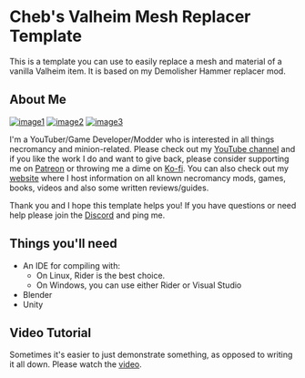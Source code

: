 # Cheb's Valheim Mesh Replacer Template

This is a template you can use to easily replace a mesh and material of a vanilla Valheim item. It is based on my Demolisher Hammer replacer mod.

## About Me

[![image1](https://imgur.com/Fahi6sP.png)](https://necrobase.chebgonaz.com)
[![image2](https://imgur.com/X18OyQs.png)](https://ko-fi.com/chebgonaz)
[![image3](https://imgur.com/4e64jQ8.png)](https://www.patreon.com/chebgonaz?fan_landing=true)

I'm a YouTuber/Game Developer/Modder who is interested in all things necromancy and minion-related. Please check out my [YouTube channel](https://www.youtube.com/channel/UCPlZ1XnekiJxKymXbXyvkCg) and if you like the work I do and want to give back, please consider supporting me on [Patreon](https://www.patreon.com/chebgonaz?fan_landing=true) or throwing me a dime on [Ko-fi](https://ko-fi.com/chebgonaz). You can also check out my [website](https://necrobase.chebgonaz.com) where I host information on all known necromancy mods, games, books, videos and also some written reviews/guides.

Thank you and I hope this template helps you! If you have questions or need help please join the [Discord](https://discord.gg/BweDFym6sc) and ping me.

## Things you'll need

- An IDE for compiling with:
    - On Linux, Rider is the best choice.
    - On Windows, you can use either Rider or Visual Studio
- Blender
- Unity

## Video Tutorial

Sometimes it's easier to just demonstrate something, as opposed to writing it all down. Please watch the [video]().